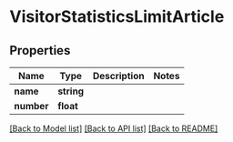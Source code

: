 # VisitorStatisticsLimitArticle

## Properties
Name | Type | Description | Notes
------------ | ------------- | ------------- | -------------
**name** | **string** |  | 
**number** | **float** |  | 

[[Back to Model list]](../../README.md#documentation-for-models) [[Back to API list]](../../README.md#documentation-for-api-endpoints) [[Back to README]](../../README.md)


